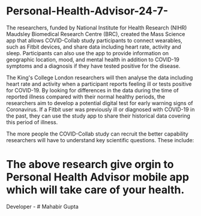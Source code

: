 # Personal-Health-Advisor-24-7-

The researchers, funded by National Institute for Health Research (NIHR) Maudsley Biomedical Research Centre (BRC), created the Mass Science app that allows COVID-Collab study participants to connect wearables, such as Fitbit devices, and share data including heart rate, activity and sleep. Participants can also use the app to provide information on geographic location, mood, and mental health in addition to COVID-19 symptoms and a diagnosis if they have tested positive for the disease.

The King's College London researchers will then analyse the data including heart rate and activity when a participant reports feeling ill or tests positive for COVID-19. By looking for differences in the data during the time of reported illness compared with their normal healthy periods, the researchers aim to develop a potential digital test for early warning signs of Coronavirus. If a Fitbit user was previously ill or diagnosed with COVID-19 in the past, they can use the study app to share their historical data covering this period of illness.

The more people the COVID-Collab study can recruit the better capability researchers will have to understand key scientific questions. These include:

# The above research give orgin to Personal Health Advisor mobile app which will take care of your health.

Developer - # Mahabir Gupta
